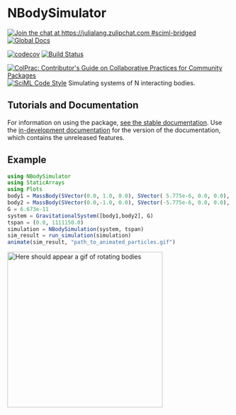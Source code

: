 # NBodySimulator

[![Join the chat at https://julialang.zulipchat.com #sciml-bridged](https://img.shields.io/static/v1?label=Zulip&message=chat&color=9558b2&labelColor=389826)](https://julialang.zulipchat.com/#narrow/stream/279055-sciml-bridged)
[![Global Docs](https://img.shields.io/badge/docs-SciML-blue.svg)](https://docs.sciml.ai/NBodySimulator/stable/)

[![codecov](https://codecov.io/gh/SciML/NBodySimulator.jl/branch/master/graph/badge.svg)](https://codecov.io/gh/SciML/NBodySimulator.jl)
[![Build Status](https://github.com/SciML/NBodySimulator.jl/workflows/CI/badge.svg)](https://github.com/SciML/NBodySimulator.jl/actions?query=workflow%3ACI)

[![ColPrac: Contributor's Guide on Collaborative Practices for Community Packages](https://img.shields.io/badge/ColPrac-Contributor's%20Guide-blueviolet)](https://github.com/SciML/ColPrac)
[![SciML Code Style](https://img.shields.io/static/v1?label=code%20style&message=SciML&color=9558b2&labelColor=389826)](https://github.com/SciML/SciMLStyle)
Simulating systems of N interacting bodies.

## Tutorials and Documentation

For information on using the package,
[see the stable documentation](https://docs.sciml.ai/NBodySimulator/stable/). Use the
[in-development documentation](https://docs.sciml.ai/NBodySimulator/dev/) for the version of
the documentation, which contains the unreleased features.

## Example

```julia
using NBodySimulator
using StaticArrays
using Plots
body1 = MassBody(SVector(0.0, 1.0, 0.0), SVector( 5.775e-6, 0.0, 0.0), 2.0)
body2 = MassBody(SVector(0.0,-1.0, 0.0), SVector(-5.775e-6, 0.0, 0.0), 2.0)
G = 6.673e-11
system = GravitationalSystem([body1,body2], G)
tspan = (0.0, 1111150.0)
simulation = NBodySimulation(system, tspan)
sim_result = run_simulation(simulation)
animate(sim_result, "path_to_animated_particles.gif")
```

<img src="https://user-images.githubusercontent.com/16945627/39958539-d2cf779c-561d-11e8-96a8-ffc3a595be8b.gif" alt="Here should appear a gif of rotating bodies" width="350"/>


